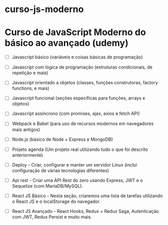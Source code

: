# curso-js-moderno

# Curso de JavaScript Moderno do básico ao avançado (udemy)

- [ ] Javascript básico (variáveis e coisas básicas de programação)

- [ ] Javascript com lógica de programação (estruturas condicionais, de repetição e mais)

- [ ] Javascript orientado a objetos (classes, funções construtoras, factory functions, e mais)

- [ ] Javascript funcional (seções específicas para funções, arrays e objetos)

- [ ] Javascript assíncrono (com promises, ajax, axios e fetch API)

- [ ] Webpack e Babel (para uso de recursos modernos em navegadores mais antigos)

- [ ] Node.js (básico de Node + Express e MongoDB)

- [ ] Projeto agenda (Um projeto real utilizando tudo o que foi descrito anteriormente)

- [ ] Deploy - Criar, configurar e manter um servidor Linux (inclui configuração de várias tecnologias diferentes)

- [ ] Api rest - Criar uma API Rest do zero usando Express, JWT e o Sequelize (com MariaDB/MySQL).

- [ ] React JS Básico - Nesta seção, criaremos uma lista de tarefas utilizando o React JS e o localStorage do navegador.

- [ ] React JS Avançado - React Hooks, Redux + Redux Saga, Autenticação com JWT, Redux Persist e muito mais.